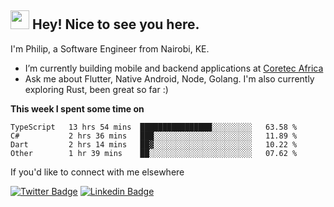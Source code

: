 <h2><img src="https://slackmojis.com/emojis/3643-cool-doge/download" width="30"/> Hey! Nice to see you here.</h2>

<p>I'm Philip, a Software Engineer from Nairobi, KE. 

- I’m currently building mobile and backend applications at [Coretec Africa](https://coretecafrica.com/)</br>
- Ask me about Flutter, Native Android, Node, Golang. I'm also currently exploring Rust, been great so far :)</p>

**This week I spent some time on**
<!--START_SECTION:waka-->

```text
TypeScript   13 hrs 54 mins  ████████████████░░░░░░░░░   63.58 %
C#           2 hrs 36 mins   ███░░░░░░░░░░░░░░░░░░░░░░   11.89 %
Dart         2 hrs 14 mins   ██▓░░░░░░░░░░░░░░░░░░░░░░   10.22 %
Other        1 hr 39 mins    ██░░░░░░░░░░░░░░░░░░░░░░░   07.62 %
```

<!--END_SECTION:waka-->

If you'd like to connect with me elsewhere

[![Twitter Badge](https://img.shields.io/badge/-Twitter-1ca0f1?style=flat-square&labelColor=1ca0f1&logo=twitter&logoColor=white&link=https://twitter.com/_diogorodrigues)](https://twitter.com/kimathiphil)  [![Linkedin Badge](https://img.shields.io/badge/-LinkedIn-blue?style=flat-square&logo=Linkedin&logoColor=white&link=https://www.linkedin.com/in/philip-kimathi-2604a9114/)](https://www.linkedin.com/in/philip-kimathi-2604a9114/)
